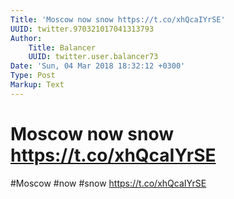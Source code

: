 ```yaml
---
Title: 'Moscow now snow https://t.co/xhQcaIYrSE'
UUID: twitter.970321017041313793
Author:
    Title: Balancer
    UUID: twitter.user.balancer73
Date: 'Sun, 04 Mar 2018 18:32:12 +0300'
Type: Post
Markup: Text
---
```


# Moscow now snow https://t.co/xhQcaIYrSE

#Moscow #now #snow https://t.co/xhQcaIYrSE